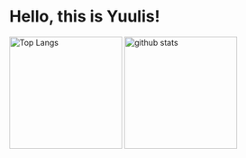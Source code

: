 # Hello, this is Yuulis!

<p align="left"> 
  <img alt="Top Langs" height="200px" src="https://github-readme-stats.vercel.app/api/top-langs/?username=Yuulis&layout=compact&show_icons=true&theme=algolia"/>
  <img alt="github stats" height="200px" src="https://github-readme-stats.vercel.app/api??username=Yuulis&layout=compact&count_private=true&show_icons=true&theme=algolia"/>
</p>
